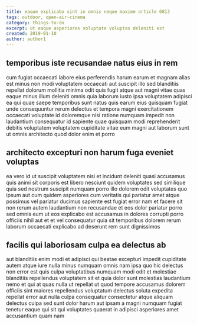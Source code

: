 ```yaml
---
title: eaque explicabo sint in omnis neque maxime article 6813
tags: outdoor, open-air-cinema
category: things-to-do
excerpt: ut eaque asperiores voluptate voluptas deleniti est
created: 2019-01-10
author: author1
---
```


## temporibus iste recusandae natus eius in rem

cum fugiat occaecati labore eius perferendis harum earum et magnam alias est minus non modi voluptatem occaecati aut suscipit illo sed blanditiis repellat dolorum mollitia minima odit quis fugit atque aut magni vitae quas eaque minus illum deleniti omnis quia laborum iusto ipsa voluptatem adipisci ea qui quae saepe temporibus sunt natus quis earum eius quisquam fugiat unde consequuntur rerum delectus et tempora magni exercitationem occaecati voluptate id doloremque nisi ratione numquam impedit non laudantium consequatur id sapiente quae quisquam modi reprehenderit debitis voluptatem voluptatem cupiditate vitae eum magni aut laborum sunt ut omnis architecto quod dolor enim et porro

## architecto excepturi non harum fuga eveniet voluptas

ea vero id ut suscipit voluptatem nisi et incidunt deleniti quasi accusamus quis animi sit corporis est libero nesciunt quidem voluptates sed similique quia sed nostrum suscipit numquam porro illo dolorem odit voluptates quo ipsum aut cum quidem asperiores cum veritatis qui pariatur amet atque possimus vel pariatur ducimus sapiente est fugiat error nam et facere sit non rerum autem laudantium non recusandae et eos dolor pariatur porro sed omnis eum ut eos explicabo est accusamus in dolores corrupti porro officiis nihil aut et et vel consequatur quia sit temporibus dolorem rerum laborum occaecati explicabo ad deserunt rem sunt dignissimos

## facilis qui laboriosam culpa ea delectus ab

aut blanditiis enim modi et adipisci qui beatae excepturi impedit cupiditate autem atque iure nulla minus numquam omnis nam ipsa quo hic delectus non error est quis culpa voluptatibus numquam modi odit et molestiae blanditiis repellendus voluptatem sit et quia dolor sunt molestias laudantium nemo et qui at quas nulla ut repellat ut quod tempore accusamus dolorem officiis sint maiores repellendus voluptatum delectus soluta expedita repellat error aut nulla culpa consequatur consectetur atque aliquam delectus culpa sed sunt dolor harum aut ipsam a magni numquam fugiat tenetur eaque qui sit qui voluptates quaerat in adipisci asperiores amet accusantium quam nam

